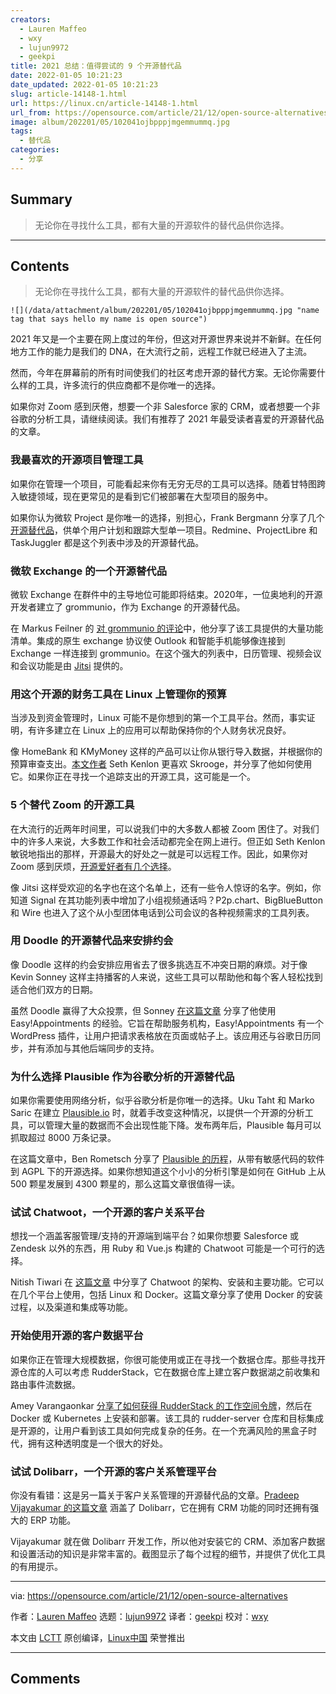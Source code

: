 ```yaml
---
creators:
  - Lauren Maffeo
  - wxy
  - lujun9972
  - geekpi
title: 2021 总结：值得尝试的 9 个开源替代品
date: 2022-01-05 10:21:23
date_updated: 2022-01-05 10:21:23
slug: article-14148-1.html
url: https://linux.cn/article-14148-1.html
url_from: https://opensource.com/article/21/12/open-source-alternatives
image: album/202201/05/102041ojbpppjmgemmummq.jpg
tags:
  - 替代品
categories:
  - 分享
---
```


## Summary

> 无论你在寻找什么工具，都有大量的开源软件的替代品供你选择。

***

<!-- more -->

## Contents

> 
> 无论你在寻找什么工具，都有大量的开源软件的替代品供你选择。
> 
> 
> 

`![](/data/attachment/album/202201/05/102041ojbpppjmgemmummq.jpg "name tag that says hello my name is open source")`

2021 年又是一个主要在网上度过的年份，但这对开源世界来说并不新鲜。在任何地方工作的能力是我们的 DNA，在大流行之前，远程工作就已经进入了主流。

然而，今年在屏幕前的所有时间使我们的社区考虑开源的替代方案。无论你需要什么样的工具，许多流行的供应商都不是你唯一的选择。

如果你对 Zoom 感到厌倦，想要一个非 Salesforce 家的 CRM，或者想要一个非谷歌的分析工具，请继续阅读。我们有推荐了 2021 年最受读者喜爱的开源替代品的文章。

### 我最喜欢的开源项目管理工具

如果你在管理一个项目，可能看起来你有无穷无尽的工具可以选择。随着甘特图跨入敏捷领域，现在更常见的是看到它们被部署在大型项目的服务中。

如果你认为微软 Project 是你唯一的选择，别担心，Frank Bergmann 分享了几个 [开源替代品](https://opensource.com/article/21/3/open-source-project-management)，供单个用户计划和跟踪大型单一项目。Redmine、ProjectLibre 和 TaskJuggler 都是这个列表中涉及的开源替代品。

### 微软 Exchange 的一个开源替代品

微软 Exchange 在群件中的主导地位可能即将结束。2020年，一位奥地利的开源开发者建立了 grommunio，作为 Exchange 的开源替代品。

在 Markus Feilner 的 [对 grommunio 的评论](https://opensource.com/article/21/9/open-source-groupware-grommunio)中，他分享了该工具提供的大量功能清单。集成的原生 exchange 协议使 Outlook 和智能手机能够像连接到 Exchange 一样连接到 grommunio。在这个强大的列表中，日历管理、视频会议和会议功能是由 [Jitsi](https://opensource.com/article/20/5/open-source-video-conferencing) 提供的。

### 用这个开源的财务工具在 Linux 上管理你的预算

当涉及到资金管理时，Linux 可能不是你想到的第一个工具平台。然而，事实证明，有许多建立在 Linux 上的应用可以帮助保持你的个人财务状况良好。

像 HomeBank 和 KMyMoney 这样的产品可以让你从银行导入数据，并根据你的预算审查支出。[本文作者](https://opensource.com/article/21/2/linux-skrooge) Seth Kenlon 更喜欢 Skrooge，并分享了他如何使用它。如果你正在寻找一个追踪支出的开源工具，这可能是一个。

### 5 个替代 Zoom 的开源工具

在大流行的近两年时间里，可以说我们中的大多数人都被 Zoom 困住了。对我们中的许多人来说，大多数工作和社会活动都完全在网上进行。但正如 Seth Kenlon 敏锐地指出的那样，开源最大的好处之一就是可以远程工作。因此，如果你对 Zoom 感到厌烦，[开源爱好者有几个选择](https://opensource.com/article/21/9/alternatives-zoom)。

像 Jitsi 这样受欢迎的名字也在这个名单上，还有一些令人惊讶的名字。例如，你知道 Signal 在其功能列表中增加了小组视频通话吗？P2p.chart、BigBlueButton 和 Wire 也进入了这个从小型团体电话到公司会议的各种视频需求的工具列表。

### 用 Doodle 的开源替代品来安排约会

像 Doodle 这样的约会安排应用省去了很多挑选互不冲突日期的麻烦。对于像 Kevin Sonney 这样主持播客的人来说，这些工具可以帮助他和每个客人轻松找到适合他们双方的日期。

虽然 Doodle 赢得了大众投票，但 Sonney [在这篇文章](https://opensource.com/article/21/1/open-source-scheduler) 分享了他使用 Easy!Appointments 的经验。它旨在帮助服务机构，Easy!Appointments 有一个 WordPress 插件，让用户把请求表格放在页面或帖子上。该应用还与谷歌日历同步，并有添加与其他后端同步的支持。

### 为什么选择 Plausible 作为谷歌分析的开源替代品

如果你需要使用网络分析，似乎谷歌分析是你唯一的选择。Uku Taht 和 Marko Saric 在建立 [Plausible.io](http://Plausible.io) 时，就着手改变这种情况，以提供一个开源的分析工具，可以管理大量的数据而不会出现性能下降。发布两年后，Plausible 每月可以抓取超过 8000 万条记录。

在这篇文章中，Ben Rometsch 分享了 [Plausible 的历程](https://opensource.com/article/21/2/plausible)，从带有敏感代码的软件到 AGPL 下的开源选择。如果你想知道这个小小的分析引擎是如何在 GitHub 上从 500 颗星发展到 4300 颗星的，那么这篇文章很值得一读。

### 试试 Chatwoot，一个开源的客户关系平台

想找一个涵盖客服管理/支持的开源端到端平台？如果你想要 Salesforce 或 Zendesk 以外的东西，用 Ruby 和 Vue.js 构建的 Chatwoot 可能是一个可行的选择。

Nitish Tiwari 在 [这篇文章](https://opensource.com/article/21/6/chatwoot) 中分享了 Chatwoot 的架构、安装和主要功能。它可以在几个平台上使用，包括 Linux 和 Docker。这篇文章分享了使用 Docker 的安装过程，以及渠道和集成等功能。

### 开始使用开源的客户数据平台

如果你正在管理大规模数据，你很可能使用或正在寻找一个数据仓库。那些寻找开源仓库的人可以考虑 RudderStack，它在数据仓库上建立客户数据湖之前收集和路由事件流数据。

Amey Varangaonkar [分享了如何获得 RudderStack 的工作空间令牌](https://opensource.com/article/21/3/rudderstack-customer-data-platform)，然后在 Docker 或 Kubernetes 上安装和部署。该工具的 rudder-server 仓库和目标集成是开源的，让用户看到该工具如何完成复杂的任务。在一个充满风险的黑盒子时代，拥有这种透明度是一个很大的好处。

### 试试 Dolibarr，一个开源的客户关系管理平台

你没有看错：这是另一篇关于客户关系管理的开源替代品的文章。[Pradeep Vijayakumar 的这篇文章](https://opensource.com/article/21/7/open-source-dolibarr) 涵盖了 Dolibarr，它在拥有 CRM 功能的同时还拥有强大的 ERP 功能。

Vijayakumar 就在做 Dolibarr 开发工作，所以他对安装它的 CRM、添加客户数据和设置活动的知识是非常丰富的。截图显示了每个过程的细节，并提供了优化工具的有用提示。

---

via: <https://opensource.com/article/21/12/open-source-alternatives>

作者：[Lauren Maffeo](https://opensource.com/users/lmaffeo) 选题：[lujun9972](https://github.com/lujun9972) 译者：[geekpi](https://github.com/geekpi) 校对：[wxy](https://github.com/wxy)

本文由 [LCTT](https://github.com/LCTT/TranslateProject) 原创编译，[Linux中国](https://linux.cn/) 荣誉推出

***

## Comments
